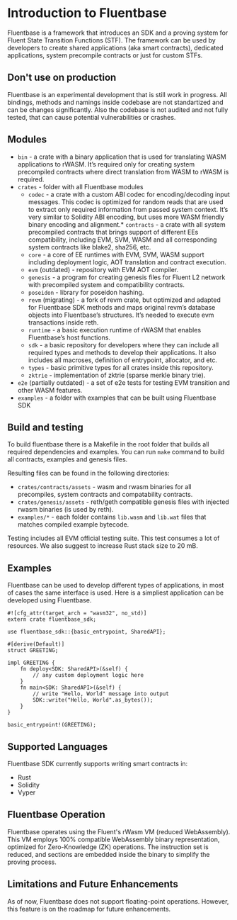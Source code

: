 # Introduction to Fluentbase

Fluentbase is a framework that introduces an SDK and a proving system for Fluent State Transition Functions (STF). The
framework can be used by developers to create shared applications (aka smart contracts), dedicated applications, system
precompile contracts or just for custom STFs.

## Don't use on production

Fluentbase is an experimental development that is still work in progress. All bindings, methods and namings inside
codebase are not standartized and can be changes significantly. Also the codebase is not audited and not fully tested,
that can cause potential vulnerabilities or crashes.

## Modules

* `bin` - a crate with a binary application that is used for translating WASM applications to rWASM. It’s required only
  for creating system precompiled contracts where direct translation from WASM to rWASM is required.
* `crates` - folder with all Fluentbase modules
    * `codec` - a crate with a custom ABI codec for encoding/decoding input messages. This codec is optimized for random
      reads that are used to extract only required information from passed system context. It’s very similar to Solidity
      ABI encoding, but uses more WASM friendly binary encoding and alignment.* `contracts` - a crate with all system
                                                                                precompiled contracts that brings
                                                                                support of different EEs compatibility,
                                                                                including EVM, SVM, WASM and all
                                                                                corresponding system contracts like
                                                                                blake2, sha256, etc.
    * `core` - a core of EE runtimes with EVM, SVM, WASM support including deployment logic, AOT translation and
      contract execution.
    * `evm` (outdated) - repository with EVM AOT compiler.
    * `genesis` - a program for creating genesis files for Fluent L2 network with precompiled system and compatibility
      contracts.
    * `poseidon` - library for poseidon hashing.
    * `revm` (migrating) - a fork of revm crate, but optimized and adapted for Fluentbase SDK methods and maps original
      revm’s database objects into Fluentbase’s structures. It’s needed to execute evm transactions inside reth.
    * `runtime` - a basic execution runtime of rWASM that enables Fluentbase’s host functions.
    * `sdk` - a basic repository for developers where they can include all required types and methods to develop their
      applications. It also includes all macroses, definition of entrypoint, allocator, and etc.
    * `types` - basic primitive types for all crates inside this repository.
    * `zktrie` - implementation of zktrie (sparse merkle binary trie).
* `e2e` (partially outdated) - a set of e2e tests for testing EVM transition and other WASM features.
* `examples` - a folder with examples that can be built using Fluentbase SDK

## Build and testing

To build fluentbase there is a Makefile in the root folder that builds all required dependencies and examples. You can
run `make` command to build all contracts, examples and genesis files.

Resulting files can be found in the following directories:

* `crates/contracts/assets` - wasm and rwasm binaries for all precompiles, system contracts and compatability contracts.
* `crates/genesis/assets` - reth/geth compatible genesis files with injected rwasm binaries (is used by reth).
* `examples/*` - each folder contains `lib.wasm` and `lib.wat` files that matches compiled example bytecode.

Testing includes all EVM official testing suite. This test consumes a lot of resources. We also suggest to increase Rust
stack size to 20 mB.

## Examples

Fluentbase can be used to develop different types of applications, in most of cases the same interface is used. Here is
a simpliest application can be developed using Fluentbase.

```rust=
#![cfg_attr(target_arch = "wasm32", no_std)]
extern crate fluentbase_sdk;

use fluentbase_sdk::{basic_entrypoint, SharedAPI};

#[derive(Default)]
struct GREETING;

impl GREETING {
    fn deploy<SDK: SharedAPI>(&self) {
        // any custom deployment logic here
    }
    fn main<SDK: SharedAPI>(&self) {
        // write "Hello, World" message into output
        SDK::write("Hello, World".as_bytes());
    }
}

basic_entrypoint!(GREETING);
```

## Supported Languages

Fluentbase SDK currently supports writing smart contracts in:

* Rust
* Solidity
* Vyper

## Fluentbase Operation

Fluentbase operates using the Fluent's rWasm VM (reduced WebAssembly). This VM employs 100% compatible WebAssembly
binary representation, optimized for Zero-Knowledge (ZK) operations. The instruction set is reduced, and sections are
embedded inside the binary to simplify the proving process.

## Limitations and Future Enhancements

As of now, Fluentbase does not support floating-point operations. However, this feature is on the roadmap for future
enhancements.


